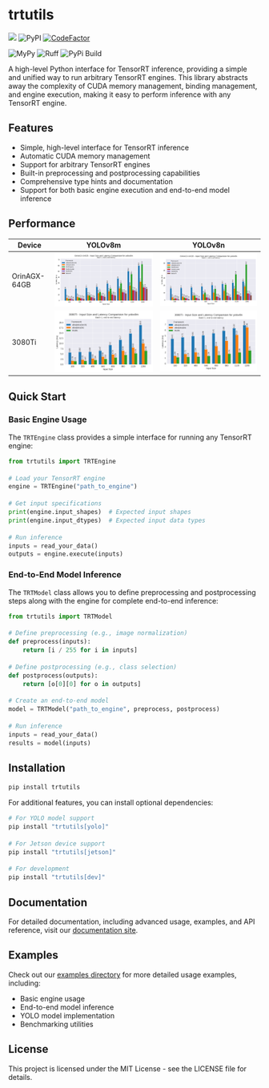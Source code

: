 # trtutils

[![](https://img.shields.io/pypi/pyversions/trtutils.svg)](https://pypi.org/pypi/trtutils/)
![PyPI](https://img.shields.io/pypi/v/trtutils.svg?style=plastic)
[![CodeFactor](https://www.codefactor.io/repository/github/justincdavis/trtutils/badge)](https://www.codefactor.io/repository/github/justincdavis/trtutils)

![MyPy](https://github.com/justincdavis/trtutils/actions/workflows/mypy.yaml/badge.svg?branch=main)
![Ruff](https://github.com/justincdavis/trtutils/actions/workflows/ruff.yaml/badge.svg?branch=main)
![PyPi Build](https://github.com/justincdavis/trtutils/actions/workflows/build-check.yaml/badge.svg?branch=main)
<!-- ![Black](https://github.com/justincdavis/trtutils/actions/workflows/black.yaml/badge.svg?branch=main) -->

A high-level Python interface for TensorRT inference, providing a simple and unified way to run arbitrary TensorRT engines. This library abstracts away the complexity of CUDA memory management, binding management, and engine execution, making it easy to perform inference with any TensorRT engine.

## Features

- Simple, high-level interface for TensorRT inference
- Automatic CUDA memory management
- Support for arbitrary TensorRT engines
- Built-in preprocessing and postprocessing capabilities
- Comprehensive type hints and documentation
- Support for both basic engine execution and end-to-end model inference

## Performance

| Device            | YOLOv8m                                                                 | YOLOv8n                                                                 |
|-------------------|-------------------------------------------------------------------------|-------------------------------------------------------------------------|
| OrinAGX-64GB      | ![OrinAGX-64GB YOLOv8m](benchmark/plots/OrinAGX-64GB/yolov8m.png)       | ![OrinAGX-64GB YOLOv8n](benchmark/plots/OrinAGX-64GB/yolov8n.png)       |
| 3080Ti            | ![3080Ti YOLOv8m](benchmark/plots/3080Ti/yolov8m.png)                   | ![3080Ti YOLOv8n](benchmark/plots/3080Ti/yolov8n.png)                   |

## Quick Start

### Basic Engine Usage

The `TRTEngine` class provides a simple interface for running any TensorRT engine:

```python
from trtutils import TRTEngine

# Load your TensorRT engine
engine = TRTEngine("path_to_engine")

# Get input specifications
print(engine.input_shapes)  # Expected input shapes
print(engine.input_dtypes)  # Expected input data types

# Run inference
inputs = read_your_data()
outputs = engine.execute(inputs)
```

### End-to-End Model Inference

The `TRTModel` class allows you to define preprocessing and postprocessing steps along with the engine for complete end-to-end inference:

```python
from trtutils import TRTModel

# Define preprocessing (e.g., image normalization)
def preprocess(inputs):
    return [i / 255 for i in inputs]

# Define postprocessing (e.g., class selection)
def postprocess(outputs):
    return [o[0][0] for o in outputs]

# Create an end-to-end model
model = TRTModel("path_to_engine", preprocess, postprocess)

# Run inference
inputs = read_your_data()
results = model(inputs)
```

## Installation

```bash
pip install trtutils
```

For additional features, you can install optional dependencies:

```bash
# For YOLO model support
pip install "trtutils[yolo]"

# For Jetson device support
pip install "trtutils[jetson]"

# For development
pip install "trtutils[dev]"
```

## Documentation

For detailed documentation, including advanced usage, examples, and API reference, visit our [documentation site](https://trtutils.readthedocs.io/).

## Examples

Check out our [examples directory](examples/) for more detailed usage examples, including:
- Basic engine usage
- End-to-end model inference
- YOLO model implementation
- Benchmarking utilities

## License

This project is licensed under the MIT License - see the LICENSE file for details.
